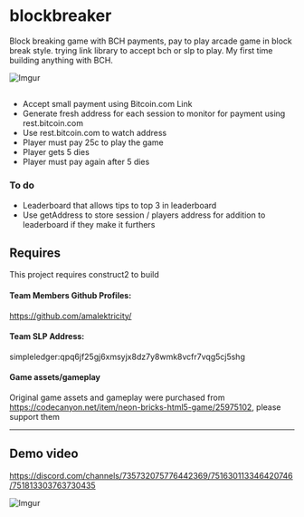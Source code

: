 # blockbreaker
Block breaking game with BCH payments, pay to play arcade game in block break style. trying link library to accept bch or slp to play. My first time building anything with BCH.


![Imgur](https://imgur.com/IHOgaUq)


##

- Accept small payment using Bitcoin.com Link
- Generate fresh address for each session to monitor for payment using rest.bitcoin.com
- Use rest.bitcoin.com to watch address
- Player must pay 25c to play the game 
- Player gets 5 dies 
- Player must pay again after 5 dies

### To do
- Leaderboard that allows tips to top 3 in leaderboard
- Use getAddress to store session / players address for addition to leaderboard if they make it furthers 

## Requires
This project requires construct2 to build

#### Team Members Github Profiles: 
https://github.com/amalektricity/

#### Team SLP Address: 
simpleledger:qpq6jf25gj6xmsyjx8dz7y8wmk8vcfr7vqg5cj5shg

#### Game assets/gameplay
Original game assets and gameplay were purchased from https://codecanyon.net/item/neon-bricks-html5-game/25975102, please support them 


------------


## Demo video

https://discord.com/channels/735732075776442369/751630113346420746/751813303763730435


![Imgur](https://imgur.com/xEeH164)


